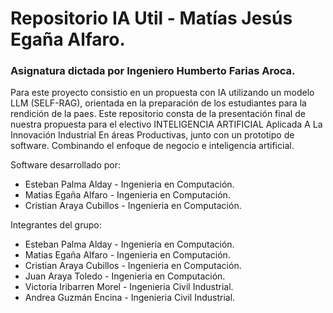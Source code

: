 # Repositorio IA Util - Matías Jesús Egaña Alfaro.

### Asignatura dictada por Ingeniero Humberto Farias Aroca.

Para este proyecto consistio en un propuesta con IA utilizando un modelo LLM (SELF-RAG), orientada en la preparación de los estudiantes para la rendición de la paes. Este repositorio consta de la presentación final de nuestra propuesta para el electivo INTELIGENCIA ARTIFICIAL Aplicada A La Innovación Industrial En áreas Productivas, junto con un prototipo de software. Combinando el enfoque de negocio e inteligencia artificial.

Software desarrollado por:
- Esteban Palma Alday - Ingenieria en Computación.
- Matias Egaña Alfaro - Ingenieria en Computación.
- Cristian Araya Cubillos - Ingenieria en Computación.

Integrantes del grupo:
- Esteban Palma Alday - Ingenieria en Computación.
- Matias Egaña Alfaro - Ingenieria en Computación.
- Cristian Araya Cubillos - Ingenieria en Computación.
- Juan Araya Toledo - Ingenieria en Computación.
- Victoria Iribarren Morel - Ingenieria Civil Industrial.
- Andrea Guzmán Encina - Ingenieria Civil Industrial.


